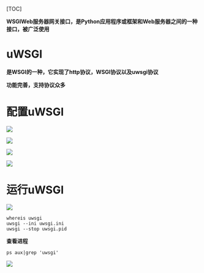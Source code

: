 [TOC]

**WSGIWeb服务器网关接口，是Python应用程序或框架和Web服务器之间的一种接口，被广泛使用**

# uWSGI

**是WSGI的一种，它实现了http协议，WSGI协议以及uwsgi协议**

**功能完善，支持协议众多**

# 配置uWSGI



![](https://happlay-docs.oss-cn-beijing.aliyuncs.com/docs/Snipaste_2024-03-16_16-41-52.png)

![](https://happlay-docs.oss-cn-beijing.aliyuncs.com/docs/Snipaste_2024-03-16_16-47-06.png)

![](https://happlay-docs.oss-cn-beijing.aliyuncs.com/docs/Snipaste_2024-03-16_16-57-10.png)

![](https://happlay-docs.oss-cn-beijing.aliyuncs.com/docs/Snipaste_2024-03-16_17-07-06.png)

# 运行uWSGI

![](https://happlay-docs.oss-cn-beijing.aliyuncs.com/docs/Snipaste_2024-03-16_17-10-01.png)

```
whereis uwsgi
uwsgi --ini uwsgi.ini
uwsgi --stop uwsgi.pid
```

**查看进程**

```
ps aux|grep 'uwsgi'
```

![](https://happlay-docs.oss-cn-beijing.aliyuncs.com/docs/Snipaste_2024-03-16_18-33-22.png)
